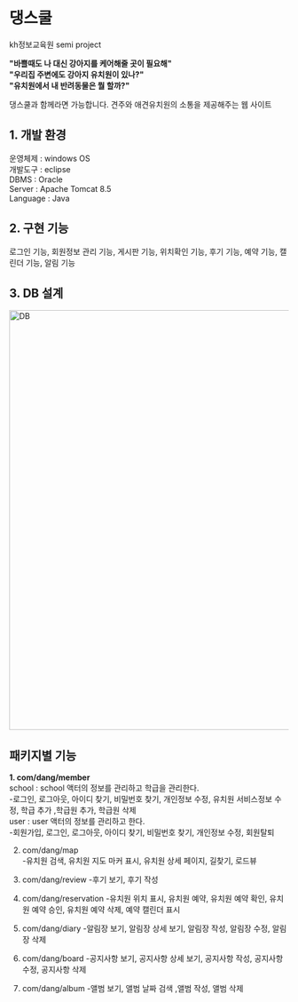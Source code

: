 # 댕스쿨   
kh정보교육원 semi project

**"바쁠때도 나 대신 강아지를 케어해줄 곳이 필요해"**   
**"우리집 주변에도 강아지 유치원이 있나?"**   
**"유치원에서 내 반려동물은 뭘 할까?"**   

댕스쿨과 함께라면 가능합니다. 견주와 애견유치원의 소통을 제공해주는 웹 사이트


## 1. 개발 환경
운영체제 : windows OS   
개발도구 :  eclipse   
DBMS : Oracle   
Server : Apache Tomcat 8.5   
Language : Java   

## 2. 구현 기능
로그인 기능, 회원정보 관리 기능, 게시판 기능, 위치확인 기능, 후기 기능, 예약 기능, 캘린더 기능, 알림 기능


## 3. DB 설계
<img width="756" alt="DB" src="https://user-images.githubusercontent.com/74293481/116719017-8b1e8380-aa15-11eb-9f87-226b6a946c80.png">



## **패키지별 기능**
**1. com/dang/member**   
school : school 액터의 정보를 관리하고 학급을 관리한다.   
-로그인, 로그아웃, 아이디 찾기, 비밀번호 찾기, 개인정보 수정, 유치원 서비스정보 수정, 학급 추가 ,학급원 추가, 학급원 삭제      
user : user 액터의 정보를 관리하고 한다.      
-회원가입, 로그인, 로그아웃, 아이디 찾기, 비밀번호 찾기, 개인정보 수정, 회원탈퇴        

2. com/dang/map   
-유치원 검색, 유치원 지도 마커 표시, 유치원 상세 페이지, 길찾기, 로드뷰

3. com/dang/review
-후기 보기, 후기 작성

4. com/dang/reservation
-유치원 위치 표시, 유치원 예약, 유치원 예약 확인, 유치원 예약 승인, 유치원 예약 삭제, 예약 캘린더 표시

5. com/dang/diary
-알림장 보기, 알림장 상세 보기, 알림장 작성, 알림장 수정, 알림장 삭제 

6. com/dang/board
-공지사항 보기, 공지사항 상세 보기, 공지사항 작성, 공지사항 수정, 공지사항 삭제 

7. com/dang/album
-앨범 보기, 앨범 날짜 검색 ,앨범 작성, 앨범 삭제







